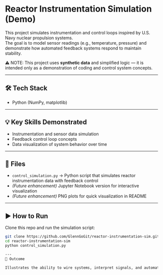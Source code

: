 # Reactor Instrumentation Simulation (Demo)

This project simulates instrumentation and control loops inspired by U.S. Navy nuclear propulsion systems.  
The goal is to model sensor readings (e.g., temperature, pressure) and demonstrate how automated feedback systems respond to maintain stability.  

⚠️ NOTE: This project uses **synthetic data** and simplified logic — it is intended only as a demonstration of coding and control system concepts.  

---

## 🛠 Tech Stack
- Python (NumPy, matplotlib)  

---

## 💡 Key Skills Demonstrated
- Instrumentation and sensor data simulation  
- Feedback control loop concepts  
- Data visualization of system behavior over time  

---

## 📂 Files
- `control_simulation.py` → Python script that simulates reactor instrumentation data with feedback control  
- *(Future enhancement)* Jupyter Notebook version for interactive visualization  
- *(Future enhancement)* PNG plots for quick visualization in README  

---

## ▶️ How to Run
Clone this repo and run the simulation script:

```bash
git clone https://github.com/GlennGoGit/reactor-instrumentation-sim.git
cd reactor-instrumentation-sim
python control_simulation.py

---
🚀 Outcome

Illustrates the ability to wire systems, interpret signals, and automate responses in a controlled environment.
